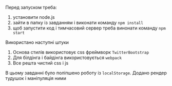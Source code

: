 Перед запуском треба:
1) установити node.js
2) зайти в папку із завданням і виконати команду `npm install`
3) щоб запустити код і тимчасовий сервер треба винонати команду `npm start`

Використано наступні штуки
1) Основа стилів використовує css фреймворк `TwitterBootstrap`
2) Для білдінга і байдінга використовується `webpack`
3) Все решта чистий css і js

В цьому завданні було поліпшено роботу із `localStorage`. Додано рендер тудушок і маніпуляція ними